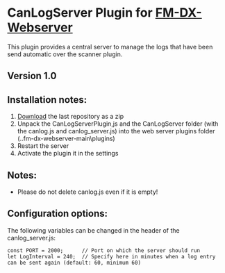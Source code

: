 # CanLogServer Plugin for [FM-DX-Webserver](https://github.com/NoobishSVK/fm-dx-webserver)
This plugin provides a central server to manage the logs that have been send automatic over the scanner plugin.

## Version 1.0

## Installation notes:

1. [Download](https://github.com/Highpoint2000/canlog-server/releases) the last repository as a zip
2. Unpack the CanLogServerPlugin,js and the CanLogServer folder (with the canlog.js and canlog_server.js) into the web server plugins folder (..fm-dx-webserver-main\plugins)
4. Restart the server
5. Activate the plugin it in the settings

## Notes: 

- Please do not delete canlog.js even if it is empty!

## Configuration options:

The following variables can be changed in the header of the canlog_server.js:

    const PORT = 2000; 		// Port on which the server should run
    let LogInterval = 240; 	// Specify here in minutes when a log entry can be sent again (default: 60, minimum 60)
